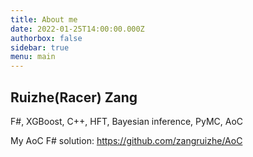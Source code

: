 ```yaml
---
title: About me
date: 2022-01-25T14:00:00.000Z
authorbox: false
sidebar: true
menu: main
---
```


## Ruizhe(Racer) Zang

F#, XGBoost, C++, HFT, Bayesian inference, PyMC, AoC

My AoC F# solution: https://github.com/zangruizhe/AoC
